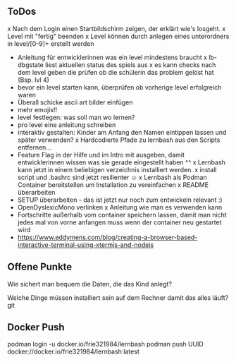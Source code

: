 ToDos
--------------

x Nach dem Login einen Startbildschirm zeigen, der erklärt wie's losgeht.
x Level mit "fertig" beenden
x Level können durch anlegen eines unterordners in level/[0-9]+ erstellt werden
- Anleitung für entwicklerinnen was ein level mindestens braucht
x lb-dbgstate liest aktuellen status des spiels aus
x es kann checks nach dem level geben die prüfen ob die schülerin das problem gelöst hat (Bsp. lvl 4)
- bevor ein level starten kann, überprüfen ob vorherige level erfolgreich waren
- Überall schicke ascii art bilder einfügen
- mehr emojis!!
- level festlegen: was soll man wo lernen?
- pro level eine anleitung schreiben
- interaktiv gestalten: Kinder am Anfang den Namen eintippen lassen und später verwenden?
x Hardcodierte Pfade zu lernbash aus den Scripts entfernen...
- Feature Flag in der Hilfe und im Intro mit ausgeben, damit entwicklerinnen wissen was sie gerade eingestellt haben ^^
x Lernbash kann jetzt in einem beliebigen verzeichnis installiert werden.
x install script und .bashrc sind jetzt resilienter ☺️
x Lernbash als Podman Container bereitstellen um Installation zu vereinfachen
x README überarbeiten 
- SETUP überarbeiten - das ist jetzt nur noch zum entwickeln relevant :)
- OpenDyslexicMono verlinken
x Anleitung wie man es verwenden kann
- Fortschritte außerhalb vom container speichern lassen, damit man nicht jedes mal von vorne anfangen muss wenn der container neu gestartet wird
- https://www.eddymens.com/blog/creating-a-browser-based-interactive-terminal-using-xtermjs-and-nodejs

Offene Punkte
--------------

Wie sichert man bequem die Daten, die das Kind anlegt?

Welche Dinge müssen installiert sein auf dem Rechner damit das alles läuft? git

Docker Push
--------------
podman login -u  docker.io/frie321984/lernbash
podman push UUID docker://docker.io/frie321984/lernbash:latest

